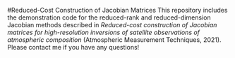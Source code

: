 #Reduced-Cost Construction of Jacobian Matrices
This repository includes the demonstration code for the reduced-rank and reduced-dimension Jacobian methods described in *Reduced-cost construction of Jacobian matrices for high-resolution
inversions of satellite observations of atmospheric composition* (Atmospheric Measurement Techniques, 2021). Please contact me if you have any questions!

